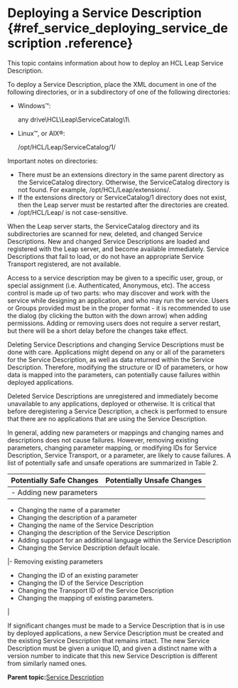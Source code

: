 # Deploying a Service Description {#ref_service_deploying_service_description .reference}

This topic contains information about how to deploy an HCL Leap Service Description.

To deploy a Service Description, place the XML document in one of the following directories, or in a subdirectory of one of the following directories:

-   Windows™:

    any drive\\HCL\\Leap\\ServiceCatalog\\1\\

-   Linux™, or AIX®:

    /opt/HCL/Leap/ServiceCatalog/1/


Important notes on directories:

-   There must be an extensions directory in the same parent directory as the ServiceCatalog directory. Otherwise, the ServiceCatalog directory is not found. For example, /opt/HCL/Leap/extensions/.
-   If the extensions directory or ServiceCatalog/1 directory does not exist, then the Leap server must be restarted after the directories are created.
-   /opt/HCL/Leap/ is not case-sensitive.

When the Leap server starts, the ServiceCatalog directory and its subdirectories are scanned for new, deleted, and changed Service Descriptions. New and changed Service Descriptions are loaded and registered with the Leap server, and become available immediately. Service Descriptions that fail to load, or do not have an appropriate Service Transport registered, are not available.

Access to a service description may be given to a specific user, group, or special assignment \(i.e. Authenticated, Anonymous, etc\). The access control is made up of two parts: who may discover and work with the service while designing an application, and who may run the service. Users or Groups provided must be in the proper format - it is recommended to use the dialog \(by clicking the button with the down arrow\) when adding permissions. Adding or removing users does not require a server restart, but there will be a short delay before the changes take effect.

Deleting Service Descriptions and changing Service Descriptions must be done with care. Applications might depend on any or all of the parameters for the Service Description, as well as data returned within the Service Description. Therefore, modifying the structure or ID of parameters, or how data is mapped into the parameters, can potentially cause failures within deployed applications.

Deleted Service Descriptions are unregistered and immediately become unavailable to any applications, deployed or otherwise. It is critical that before deregistering a Service Description, a check is performed to ensure that there are no applications that are using the Service Description.

In general, adding new parameters or mappings and changing names and descriptions does not cause failures. However, removing existing parameters, changing parameter mapping, or modifying IDs for Service Description, Service Transport, or a parameter, are likely to cause failures. A list of potentially safe and unsafe operations are summarized in Table 2.

|Potentially Safe Changes|Potentially Unsafe Changes|
|------------------------|--------------------------|
|-   Adding new parameters
-   Changing the name of a parameter
-   Changing the description of a parameter
-   Changing the name of the Service Description
-   Changing the description of the Service Description
-   Adding support for an additional language within the Service Description
-   Changing the Service Description default locale.

|-   Removing existing parameters
-   Changing the ID of an existing parameter
-   Changing the ID of the Service Description
-   Changing the Transport ID of the Service Description
-   Changing the mapping of existing parameters.

|

If significant changes must be made to a Service Description that is in use by deployed applications, a new Service Description must be created and the existing Service Description that remains intact. The new Service Description must be given a unique ID, and given a distinct name with a version number to indicate that this new Service Description is different from similarly named ones.

**Parent topic:**[Service Description](ref_service_service_description.md)


